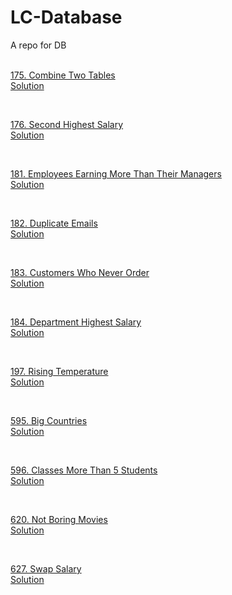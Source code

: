 # LC-Database
A repo for DB
<br>
<br>


[175. Combine Two Tables](https://leetcode.com/problems/combine-two-tables/)<br>
[Solution](https://github.com/CagyJ/LC-Database/blob/master/Solution/175_Combine_Two_Tables.md)

<br>

[176. Second Highest Salary](https://leetcode.com/problems/second-highest-salary/)<br>
[Solution](https://github.com/CagyJ/LC-Database/blob/master/Solution/176_Second_Highest_Salary.md)

<br>

[181. Employees Earning More Than Their Managers](https://leetcode.com/problems/employees-earning-more-than-their-managers/)<br>
[Solution](https://github.com/CagyJ/LC-Database/blob/master/Solution/181_Employees_Earning_More_Than_Their_Managers.md)

<br>

[182. Duplicate Emails](https://leetcode.com/problems/duplicate-emails/)<br>
[Solution](https://github.com/CagyJ/LC-Database/blob/master/Solution/182_Duplicate_Emails.md)

<br>

[183. Customers Who Never Order](https://leetcode.com/problems/customers-who-never-order/)<br>
[Solution](https://github.com/CagyJ/LC-Database/blob/master/Solution/183_Customers_Who_Never_Order.md)

<br>

[184. Department Highest Salary](https://leetcode.com/problems/department-highest-salary/)<br>
[Solution](https://github.com/CagyJ/LC-Database/blob/master/Solution/184_Department_Highest_Salary.md)

<br>

[197. Rising Temperature](https://leetcode.com/problems/rising-temperature/)<br>
[Solution](https://github.com/CagyJ/LC-Database/blob/master/Solution/197_Rising_Temperature.md)

<br>

[595. Big Countries](https://leetcode.com/problems/big-countries/)<br>
[Solution](https://github.com/CagyJ/LC-Database/blob/master/Solution/595_Big_Countries.md)

<br>

[596. Classes More Than 5 Students](https://leetcode.com/problems/classes-more-than-5-students/)<br>
[Solution](https://github.com/CagyJ/LC-Database/blob/master/Solution/596_Classes_More_Than_5_Students.md)

<br>

[620. Not Boring Movies](https://leetcode.com/problems/not-boring-movies/)<br>
[Solution](https://github.com/CagyJ/LC-Database/blob/master/Solution/620_Not_Boring_Movies.md)

<br>

[627. Swap Salary](https://leetcode.com/problems/rising-temperature/)<br>
[Solution](https://github.com/CagyJ/LC-Database/blob/master/Solution/627_Swap_Salary.md)

<br>
